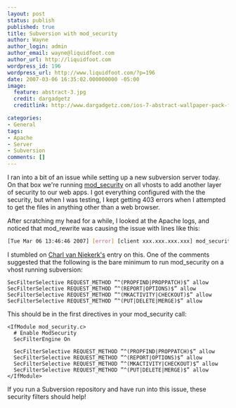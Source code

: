 ```yaml
---
layout: post
status: publish
published: true
title: Subversion with mod_security
author: Wayne
author_login: admin
author_email: wayne@liquidfoot.com
author_url: http://liquidfoot.com
wordpress_id: 196
wordpress_url: http://www.liquidfoot.com/?p=196
date: 2007-03-06 16:35:02.000000000 -05:00
image:
  feature: abstract-3.jpg
  credit: dargadgetz
  creditlink: http://www.dargadgetz.com/ios-7-abstract-wallpaper-pack-for-iphone-5-and-ipod-touch-retina/

categories:
- General
tags:
- Apache
- Server
- Subversion
comments: []
---
```


I ran into a bit of an issue while setting up a new subversion server today. On that box we're running <a href="http://www.modsecurity.org/">mod_security</a> on all vhosts to add another layer of security to our web apps. I got everything configured with the the security, but when I was testing, I kept getting 403 errors when I attempted to get the files in anything other than a web browser.


After scratching my head for a while, I looked at the Apache logs, and noticed that mod_rewrite was causing the issue with lines like this:

~~~bash
[Tue Mar 06 13:46:46 2007] [error] [client xxx.xxx.xxx.xxx] mod_security: Access denied with code 403. Pattern match ”!(^$|^application/x-www-form-urlencoded$|^multipart/form-data)” at HEADER(“Content-Type”) [severity “EMERGENCY”] [hostname “svn.example.com”] [uri “/test”]
~~~

I stumbled on <a href="http://blog.charlvn.za.net/2006/09/subversion-modsecurity.html">Charl van Niekerk's</a> entry on this. One of the comments suggested that the following is the bare minimum to run mod_security on a vhost running subversion:

~~~
SecFilterSelective REQUEST_METHOD ”^(PROPFIND|PROPPATCH)$” allow
SecFilterSelective REQUEST_METHOD ”^(REPORT|OPTIONS)$” allow
SecFilterSelective REQUEST_METHOD ”^(MKACTIVITY|CHECKOUT)$” allow
SecFilterSelective REQUEST_METHOD ”^(PUT|DELETE|MERGE)$” allow
~~~

This should be in the first directives in your mod_security call:

~~~
<IfModule mod_security.c>
  # Enable ModSecurity
  SecFilterEngine On

  SecFilterSelective REQUEST_METHOD ”^(PROPFIND|PROPPATCH)$” allow
  SecFilterSelective REQUEST_METHOD ”^(REPORT|OPTIONS)$” allow
  SecFilterSelective REQUEST_METHOD ”^(MKACTIVITY|CHECKOUT)$” allow
  SecFilterSelective REQUEST_METHOD ”^(PUT|DELETE|MERGE)$” allow
</IfModule>
~~~

If you run a Subversion repository and have run into this issue, these security filters should help!
